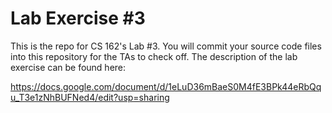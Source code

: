Lab Exercise #3
===============

This is the repo for CS 162's Lab #3.  You will commit your source code files into this repository for the TAs to check off.  The description of the lab exercise can be found here:

https://docs.google.com/document/d/1eLuD36mBaeS0M4fE3BPk44eRbQqu_T3e1zNhBUFNed4/edit?usp=sharing
